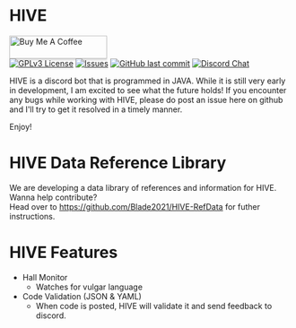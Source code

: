 # HIVE

<a href="https://www.buymeacoff.ee/Blade2021" target="_blank"><img src="https://www.buymeacoffee.com/assets/img/custom_images/orange_img.png" alt="Buy Me A Coffee" style="height: 41px !important;width: 174px !important;box-shadow: 0px 3px 2px 0px rgba(190, 190, 190, 0.5) !important;-webkit-box-shadow: 0px 3px 2px 0px rgba(190, 190, 190, 0.5) !important;" ></a>  
[![GPLv3 License](https://img.shields.io/badge/License-GPL%20v3-yellow.svg)](https://opensource.org/licenses/)
[![Issues](https://img.shields.io/github/issues-raw/blade2021/HIVE.svg?maxAge=25000)](https://github.com/Blade2021/HIVE/issues)
[![GitHub last commit](https://img.shields.io/github/last-commit/blade2021/hive.svg?style=flat)]()
[![Discord Chat](https://img.shields.io/discord/469330414121517056.svg)](https://discord.me/drzzs)  


HIVE is a discord bot that is programmed in JAVA.  While it is still very early in development, I am excited to see what the future holds!  If you encounter any bugs while working with HIVE, please do post an issue here on github and I'll try to get it resolved in a timely manner.  

Enjoy!

# HIVE Data Reference Library
We are developing a data library of references and information for HIVE.  Wanna help contribute?  
Head over to https://github.com/Blade2021/HIVE-RefData for futher instructions.

# HIVE Features
- Hall Monitor 
  - Watches for vulgar language
- Code Validation (JSON & YAML)
  - When code is posted, HIVE will validate it and send feedback to discord.
